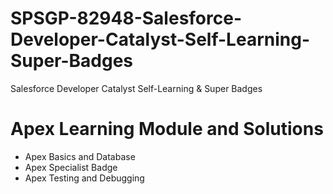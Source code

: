# SPSGP-82948-Salesforce-Developer-Catalyst-Self-Learning-Super-Badges
Salesforce Developer Catalyst Self-Learning &amp; Super Badges

# Apex Learning Module and Solutions

- Apex Basics and Database
- Apex Specialist Badge
- Apex Testing and Debugging
